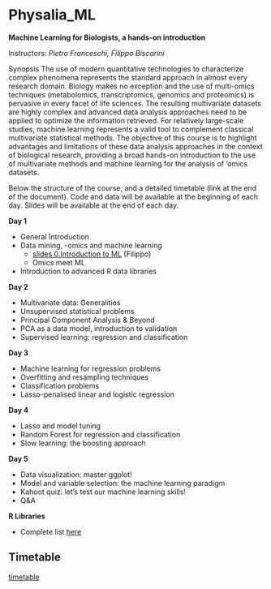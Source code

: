 # Physalia_ML


**Machine Learning for Biologists, a hands-on introduction**

Instructors: *Pietro Franceschi, Filippo Biscarini*

Synopsis
The use of modern quantitative technologies to characterize complex phenomena represents the standard approach in almost every research domain. Biology makes no exception and the use of multi-omics techniques (metabolomics, transcriptomics, genomics and proteomics) is pervasive in every facet of life sciences. The resulting multivariate datasets are highly complex and advanced data analysis approaches need to be applied to optimize the information retrieved. For relatively large-scale studies, machine learning represents a valid tool to complement classical multivariate statistical methods.
The objective of this course is to highlight advantages and limitations of these data analysis approaches in the context of biological research, providing a broad hands-on introduction to the use of multivariate methods and machine learning for the analysis of ‘omics datasets.

Below the structure of the course, and a detailed timetable (link at the end of the document).
Code and data will be available at the beginning of each day. Slides will be available at the end of each day.


**Day 1**

* General Introduction 
* Data mining, -omics and machine learning
    * [slides 0.Introduction to ML](../slides/0.introduction_to_machine_learning.pdf) (Filippo) 
    * Omics meet ML
* Introduction to advanced R data libraries 

**Day 2**
* Multivariate data: Generalities
* Unsupervised statistical problems
* Principal Component Analysis & Beyond
* PCA as a data model, introduction to validation
* Supervised learning: regression and classification

**Day 3**
* Machine learning for regression problems
* Overfitting and resampling techniques
* Classification problems
* Lasso-penalised linear and logistic regression

**Day 4**
* Lasso and model tuning
* Random Forest for regression and classification
* Slow learning: the boosting approach

**Day 5**
* Data visualization: master ggplot!
* Model and variable selection: the machine learning paradigm
* Kahoot quiz: let’s test our machine learning skills!
* Q&A

**R Libraries**
* Complete list [here](https://github.com/pietrofranceschi/Physalia_ML/blob/main/r_packages.R)

## Timetable
[timetable](https://docs.google.com/spreadsheets/d/1KJlq50n6D_TxiQWGZhsVhJVmQWgiPh37WoBmexnMT1k/edit?usp=sharing)




